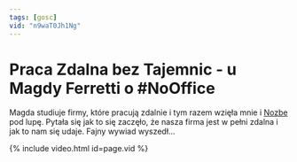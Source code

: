 ```yaml
---
tags: [gosc]
vid: "n9waT0Jh1Ng"
---
```


# Praca Zdalna bez Tajemnic - u Magdy Ferretti o #NoOffice

Magda studiuje firmy, które pracują zdalnie i tym razem wzięła mnie i [Nozbe][n] pod lupę. Pytała się jak to się zaczęło, że nasza firma jest w pełni zdalna i jak to nam się udaje. Fajny wywiad wyszedł…

{% include video.html id=page.vid %}

<!--More-->


[n]: https://nozbe.com/